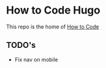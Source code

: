 # How to Code Hugo

This repo is the home of [How to Code](https://howtocode.io)

## TODO's

- Fix nav on mobile
